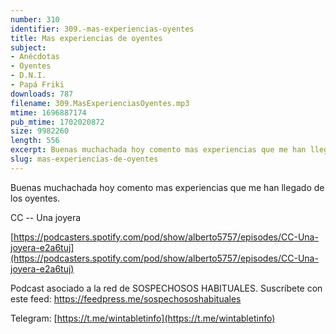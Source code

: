```yaml
---
number: 310
identifier: 309.-mas-experiencias-oyentes
title: Mas experiencias de oyentes
subject:
- Anécdotas
- Oyentes
- D.N.I.
- Papá Friki
downloads: 787
filename: 309.MasExperienciasOyentes.mp3
mtime: 1696887174
pub_mtime: 1702020872
size: 9982260
length: 556
excerpt: Buenas muchachada hoy comento mas experiencias que me han llegado de los oyentes.
slug: mas-experiencias-de-oyentes
---
```

Buenas muchachada hoy comento mas experiencias que me han llegado de los oyentes.

CC -- Una joyera

[https://podcasters.spotify.com/pod/show/alberto5757/episodes/CC-Una-joyera-e2a6tuj](https://podcasters.spotify.com/pod/show/alberto5757/episodes/CC-Una-joyera-e2a6tuj)  

Podcast asociado a la red de SOSPECHOSOS HABITUALES. Suscríbete con este feed: https://feedpress.me/sospechososhabituales

Telegram: [https://t.me/wintabletinfo](https://t.me/wintabletinfo)